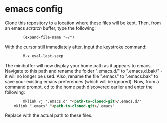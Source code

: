 # emacs config
Clone this repository to a location where these files will be kept.  Then, from
an emacs *scratch* buffer, type the following:
```html
        (expand-file-name "~/")
```
With the cursor still immediately after, input the keystroke command:
```html
        M-x eval-last-sexp
```
The minibuffer will now display your home path as it appears to emacs.  Navigate
to this path and rename the folder ".emacs.d/" to ".emacs.d.bak/" - it will no
longer be used.  Also, rename the file ".emacs" to ".emacs.bak" to save your
existing emacs preferences (which will be ignored).  Now, from a command prompt,
cd to the home path discovered earlier and enter the following:
```html
        mklink /j ".emacs.d" "<path-to-cloned-git>/.emacs.d/"
	mklink ".emacs" "<path-to-cloned-git>/.emacs"
```
Replace <path-to-cloned-git> with the actual path to these files.